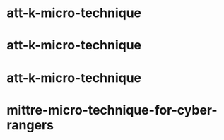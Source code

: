 # att-k-micro-technique
# att-k-micro-technique
# att-k-micro-technique
# mittre-micro-technique-for-cyber-rangers
